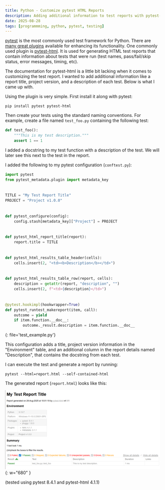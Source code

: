 ```yaml
---
title: Python - Customize pytest HTML Reports
description: Adding additional information to test reports with pytest-html
date: 2025-08-28
tags: [programmming, python, pytest, testing]
---
```



[pytest](https://pytest.org) is the most commonly used test framework for
Python. There are
[many great plugins](https://docs.pytest.org/en/stable/reference/plugin_list.html)
available for enhancing its functionality. One commonly used plugin is
[pytest-html](https://pypi.org/project/pytest-html). It is used for generating
HTML test reports that contain information about tests that were run
(test names, pass/fail/skip status, error messages, timing, etc).

The documentation for pytest-html is a little bit lacking when it comes to
customizing the test report. I wanted to add additional information like a
report title, project version, and a description of each test. Below is what
I came up with.

Using the plugin is very simple. First install it along with pytest:

```console
pip install pytest pytest-html
```

Then create your tests using the standard naming conventions. For example,
create a file named `test_foo.py` containing the following test:

```python
def test_foo():
    """This is my test description."""
    assert 1 == 1
```

I added a docstring to my test function with a description of the test. We will
later see this next to the test in the report.

I added the following to my pytest configuration (`conftest.py`):

```python
import pytest
from pytest_metadata.plugin import metadata_key


TITLE = "My Test Report Title"
PROJECT = "Project v1.0.0"


def pytest_configure(config):
    config.stash[metadata_key]["Project"] = PROJECT


def pytest_html_report_title(report):
    report.title = TITLE


def pytest_html_results_table_header(cells):
    cells.insert(2, "<td><b>Description</b></td>")


def pytest_html_results_table_row(report, cells):
    description = getattr(report, "description", "")
    cells.insert(2, f"<td>{description}</td>")


@pytest.hookimpl(hookwrapper=True)
def pytest_runtest_makereport(item, call):
    outcome = yield
    if item.function.__doc__:
        outcome._result.description = item.function.__doc__
```
{: file='test_example.py'}

This configuration adds a title, project version information in the
"Environment" table, and an additional column in the report details
named "Description", that contains the docstring from each test.

I can execute the test and generate a report by running:

```console
pytest --html=report.html --self-contained-html
```

The generated report (`report.html`) looks like this:

![pytest-html report screenshot](/assets/img/posts/2025-08-28_pytest-html.png){: w="680" }

(tested using pytest 8.4.1 and pytest-html 4.1.1)
